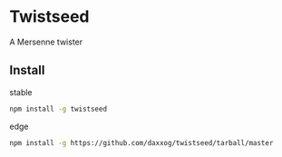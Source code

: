 Twistseed
====================

A Mersenne twister

Install
-------
stable
```bash
npm install -g twistseed
```
edge
```bash
npm install -g https://github.com/daxxog/twistseed/tarball/master
```
